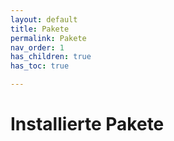 ```yaml
---
layout: default
title: Pakete
permalink: Pakete
nav_order: 1
has_children: true
has_toc: true

---
```

# Installierte Pakete
